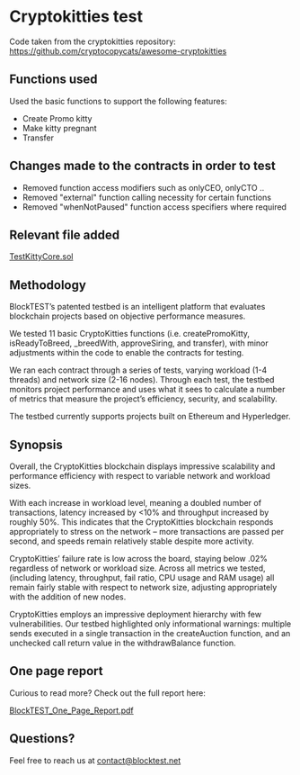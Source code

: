 # Cryptokitties test

Code taken from the cryptokitties repository: https://github.com/cryptocopycats/awesome-cryptokitties

## Functions used

Used the basic functions to support the following features:

- Create Promo kitty
- Make kitty pregnant
- Transfer

## Changes made to the contracts in order to test

- Removed function access modifiers such as onlyCEO, onlyCTO ..
- Removed "external" function calling necessity for certain functions
- Removed "whenNotPaused" function access specifiers where required

## Relevant file added

[TestKittyCore.sol](https://github.com/blocktest-official/cryptokitties-test/blob/master/contracts/TestKittyCore.sol)

## Methodology

BlockTEST’s patented testbed is an intelligent platform that evaluates blockchain projects based on objective performance measures.

We tested 11 basic CryptoKitties functions (i.e. createPromoKitty, isReadyToBreed, \_breedWith, approveSiring, and transfer), with minor adjustments within the code to enable the contracts for testing. 

We ran each contract through a series of tests, varying workload (1-4 threads) and network size (2-16 nodes). Through each test, the testbed monitors project performance and uses what it sees to calculate a number of metrics that measure the project’s efficiency, security, and scalability.

The testbed currently supports projects built on Ethereum and Hyperledger.

## Synopsis

Overall, the CryptoKitties blockchain displays impressive scalability and performance efficiency with respect to variable network and workload sizes.

With each increase in workload level, meaning a doubled number of transactions, latency increased by <10% and throughput increased by roughly 50%. This indicates that the CryptoKitties blockchain responds appropriately to stress on the network – more transactions are passed per second, and speeds remain relatively stable despite more activity.

CryptoKitties’ failure rate is low across the board, staying below .02% regardless of network or workload size. Across all metrics we tested, (including latency, throughput, fail ratio, CPU usage and RAM usage) all remain fairly stable with respect to network size, adjusting appropriately with the addition of new nodes.

CryptoKitties employs an impressive deployment hierarchy with few vulnerabilities. Our testbed highlighted only informational warnings: multiple sends executed in a single transaction in the createAuction function, and an unchecked call return value in the withdrawBalance function.

## One page report

Curious to read more? Check out the full report here:

[BlockTEST_One_Page_Report.pdf](https://github.com/blocktest-official/cryptokitties-test/blob/master/BlockTEST_One_Page_Report.pdf)

## Questions?

Feel free to reach us at contact@blocktest.net